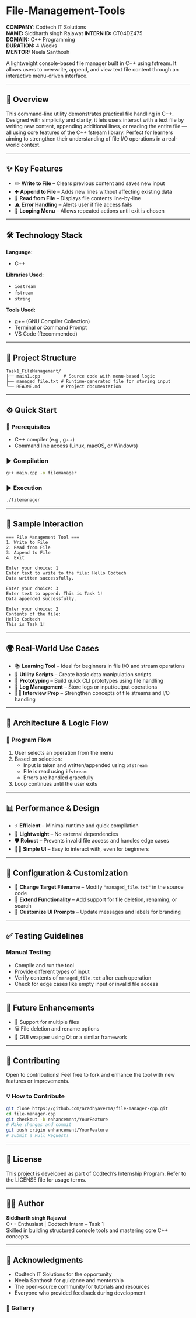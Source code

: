 # File-Management-Tools
**COMPANY:** Codtech IT Solutions  
**NAME:** Siddharth singh Rajawat 
**INTERN ID:** CT04DZ475  
**DOMAIN:** C++ Programming  
**DURATION:** 4 Weeks  
**MENTOR:** Neela Santhosh  

A lightweight console-based file manager built in C++ using fstream. It allows users to overwrite, append, and view text file content through an interactive menu-driven interface.

---

## 🚀 Overview

This command-line utility demonstrates practical file handling in C++. Designed with simplicity and clarity, it lets users interact with a text file by writing new content, appending additional lines, or reading the entire file — all using core features of the C++ fstream library.
Perfect for learners aiming to strengthen their understanding of file I/O operations in a real-world context.


---

## ✨ Key Features

- ✏️ **Write to File** – Clears previous content and saves new input
- ➕ **Append to File** – Adds new lines without affecting existing data 
- 📖 **Read from File** – Displays file contents line-by-line 
- ⚠️ **Error Handling** – Alerts user if file access fails  
- 🔁 **Looping Menu** – Allows repeated actions until exit is chosen 

---

## 🛠️ Technology Stack

**Language:**  
- C++

**Libraries Used:**  
- `iostream`  
- `fstream`  
- `string`

**Tools Used:**  
- g++ (GNU Compiler Collection)  
- Terminal or Command Prompt  
- VS Code (Recommended)

---

## 📁 Project Structure

```
Task1_FileManagement/
├── main1.cpp         # Source code with menu-based logic  
├── managed_file.txt # Runtime-generated file for storing input  
└── README.md        # Project documentation  
```

---

## ⚙️ Quick Start

### 🔧 Prerequisites

- C++ compiler (e.g., g++)
- Command line access (Linux, macOS, or Windows)

### ▶️ Compilation

```bash
g++ main.cpp -o filemanager
```

### ▶️ Execution

```bash
./filemanager
```

---

## 🧪 Sample Interaction

```
=== File Management Tool ===
1. Write to File
2. Read from File
3. Append to File
4. Exit

Enter your choice: 1  
Enter text to write to the file: Hello Codtech  
Data written successfully.

Enter your choice: 3  
Enter text to append: This is Task 1!  
Data appended successfully.

Enter your choice: 2  
Contents of the file:  
Hello Codtech  
This is Task 1!
```

---

## 🌍 Real-World Use Cases

- 📚 **Learning Tool** – Ideal for beginners in file I/O and stream operations  
- 🔧 **Utility Scripts** – Create basic data manipulation scripts  
- 🧪 **Prototyping** – Build quick CLI prototypes using file handling  
- 📁 **Log Management** – Store logs or input/output operations  
- 🧑‍💻 **Interview Prep** – Strengthen concepts of file streams and I/O handling  

---

## 🧠 Architecture & Logic Flow

### 📌 Program Flow

1. User selects an operation from the menu  
2. Based on selection:  
   - Input is taken and written/appended using `ofstream`  
   - File is read using `ifstream`  
   - Errors are handled gracefully  
3. Loop continues until the user exits  

---

## 📊 Performance & Design

- ⚡ **Efficient** – Minimal runtime and quick compilation  
- 🎯 **Lightweight** – No external dependencies  
- 🛡️ **Robust** – Prevents invalid file access and handles edge cases  
- 👨‍💻 **Simple UI** – Easy to interact with, even for beginners  

---

## 🔧 Configuration & Customization

- 📝 **Change Target Filename** – Modify `"managed_file.txt"` in the source code  
- 🧱 **Extend Functionality** – Add support for file deletion, renaming, or search  
- 🎨 **Customize UI Prompts** – Update messages and labels for branding  

---

## ✅ Testing Guidelines

### Manual Testing

- Compile and run the tool  
- Provide different types of input  
- Verify contents of `managed_file.txt` after each operation  
- Check for edge cases like empty input or invalid file access  

---

## 🚧 Future Enhancements

- 📁 Support for multiple files  
- 🗑️ File deletion and rename options  
- 🧃 GUI wrapper using Qt or a similar framework  

---

## 🤝 Contributing

Open to contributions! Feel free to fork and enhance the tool with new features or improvements.
### 💡 How to Contribute

```bash
git clone https://github.com/aradhyaverma/file-manager-cpp.git
cd file-manager-cpp
git checkout -b enhancement/YourFeature
# Make changes and commit
git push origin enhancement/YourFeature
# Submit a Pull Request!

```

---

## 📄 License

This project is developed as part of Codtech’s Internship Program. Refer to the LICENSE file for usage terms.

---

## 👨‍💻 Author

**Siddharth singh Rajawat**  
C++ Enthusiast | Codtech Intern – Task 1  
Skilled in building structured console tools and mastering core C++ concepts  

---

## 🙏 Acknowledgments

- Codtech IT Solutions for the opportunity  
- Neela Santhosh for guidance and mentorship  
- The open-source community for tutorials and resources  
- Everyone who provided feedback during development  

### 🔗 Gallerry
